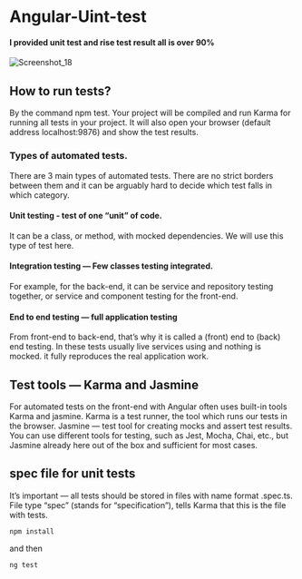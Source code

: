 # Angular-Uint-test
#### I provided unit test and rise test result all is over 90%

![Screenshot_18](https://user-images.githubusercontent.com/86986628/129895216-96ec02cb-f6e0-43e1-afff-ded514c42647.png)

## How to run tests?
By the command npm test. Your project will be compiled and run Karma for running all tests in your project. It will also open your browser (default address localhost:9876) and show the test results.

### Types of automated tests.
There are 3 main types of automated tests. There are no strict borders between them and it can be arguably hard to decide which test falls in which category.

#### Unit testing - test of one “unit” of code. 
It can be a class, or method, with mocked dependencies. We will use this type of test here.

#### Integration testing — Few classes testing integrated.
For example, for the back-end, it can be service and repository testing together, or service and component testing for the front-end.

#### End to end testing — full application testing
From front-end to back-end, that’s why it is called a (front) end to (back) end testing. In these tests usually live services using and nothing is mocked. it fully reproduces the real application work.

## Test tools — Karma and Jasmine
For automated tests on the front-end with Angular often uses built-in tools Karma and jasmine. Karma is a test runner, the tool which runs our tests in the browser. Jasmine — test tool for creating mocks and assert test results. You can use different tools for testing, such as Jest, Mocha, Chai, etc., but Jasmine already here out of the box and sufficient for most cases.

## spec file for unit tests
It’s important — all tests should be stored in files with name format <name-of-the-tested-file>.spec.ts. File type “spec” (stands for “specification”), tells Karma that this is the file with tests.

`npm install`

and then

`ng test`
